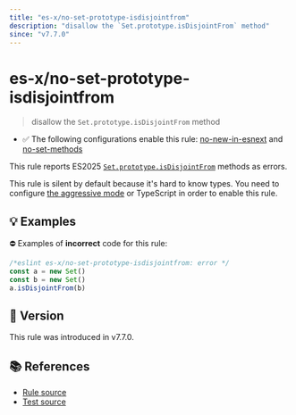 ```yaml
---
title: "es-x/no-set-prototype-isdisjointfrom"
description: "disallow the `Set.prototype.isDisjointFrom` method"
since: "v7.7.0"
---
```


# es-x/no-set-prototype-isdisjointfrom
> disallow the `Set.prototype.isDisjointFrom` method

- ✅ The following configurations enable this rule: [no-new-in-esnext] and [no-set-methods]

This rule reports ES2025 [`Set.prototype.isDisjointFrom`](https://github.com/tc39/proposal-set-methods) methods as errors.

This rule is silent by default because it's hard to know types. You need to configure [the aggressive mode](../#the-aggressive-mode) or TypeScript in order to enable this rule.

## 💡 Examples

⛔ Examples of **incorrect** code for this rule:

<eslint-playground type="bad">

```js
/*eslint es-x/no-set-prototype-isdisjointfrom: error */
const a = new Set()
const b = new Set()
a.isDisjointFrom(b)
```

</eslint-playground>

## 🚀 Version

This rule was introduced in v7.7.0.

## 📚 References

- [Rule source](https://github.com/eslint-community/eslint-plugin-es-x/blob/master/lib/rules/no-set-prototype-isdisjointfrom.js)
- [Test source](https://github.com/eslint-community/eslint-plugin-es-x/blob/master/tests/lib/rules/no-set-prototype-isdisjointfrom.js)

[no-new-in-esnext]: ../configs/index.md#no-new-in-esnext
[no-set-methods]: ../configs/index.md#no-set-methods
